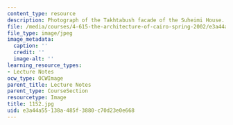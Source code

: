 ```yaml
---
content_type: resource
description: Photograph of the Takhtabush facade of the Suheimi House.
file: /media/courses/4-615-the-architecture-of-cairo-spring-2002/e3a44a55138a485f3880c70d23e0e668_1152.jpg
file_type: image/jpeg
image_metadata:
  caption: ''
  credit: ''
  image-alt: ''
learning_resource_types:
- Lecture Notes
ocw_type: OCWImage
parent_title: Lecture Notes
parent_type: CourseSection
resourcetype: Image
title: 1152.jpg
uid: e3a44a55-138a-485f-3880-c70d23e0e668
---
```

